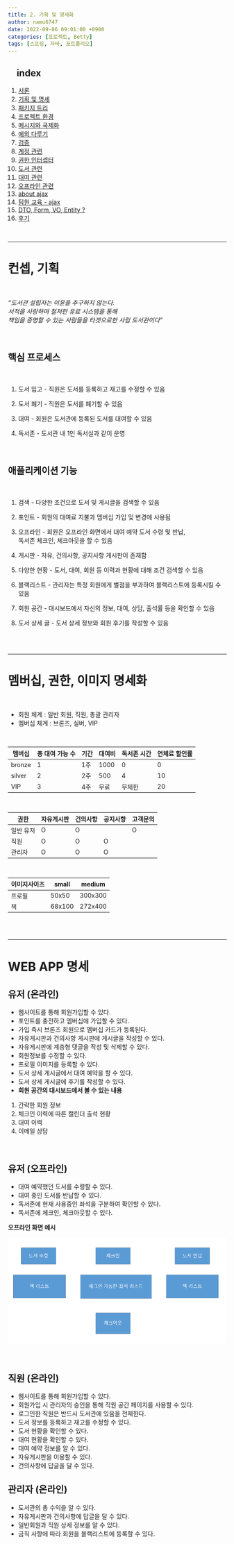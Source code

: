 ```yaml
---
title: 2. 기획 및 명세화
author: namu6747
date: 2022-09-06 09:01:00 +0900
categories: [프로젝트, Betty]
tags: [스프링, 자바, 포트폴리오]
---
```


## &nbsp;&nbsp;&nbsp; index
1. [서론](/posts/project-betty-1/)
2. [기획 및 명세](/posts/project-betty-2-concept/)
3. [패키지 트리](/posts/project-betty-3-package-tree/)
4. [프로젝트 환경](/posts/project-betty-4-config/)
5. [메시지와 국제화](/posts/project-betty-5-message/)
6. [예외 다루기](/posts/project-betty-6-exception/)
7. [검증](/posts/project-betty-7-validation/)
8. [계정 관련](/posts/project-betty-8-sign/)
9. [권한 인터셉터](/posts/project-betty-9-interceptor/)
10. [도서 관련](/posts/project-betty-10-book/)
11. [대여 관련](/posts/project-betty-11-rental/)
12. [오프라인 관련](/posts/project-betty-12-offline/)
13. [about ajax](/posts/project-betty-13-ajax/)
14. [팀원 교육 - ajax](/posts/project-betty-14-edu-ajax/)
15. [DTO, Form, VO, Entity ?](/posts/project-betty-15-object/)
16. [후기](/posts/project-betty-16-review/)

<br/>
<hr/>

# 컨셉, 기획

<br/>

*“도서관 설립자는 이윤을 추구하지 않는다.    
서적을 사랑하며 철저한 유료 시스템을 통해    
책임을 증명할 수 있는 사람들을 타겟으로한  사립 도서관이다”*


<br/>


## 핵심 프로세스

<br/>

1. 도서 입고 - 직원은 도서를 등록하고 재고를 수정할 수 있음

2. 도서 폐기 - 직원은 도서를 폐기할 수 있음
   
3. 대여 - 회원은 도서관에 등록된 도서를 대여할 수 있음

4. 독서존 - 도서관 내 1인 독서실과 같이 운영

<br/>

## 애플리케이션 기능

<br/>

1. 검색 - 다양한 조건으로 도서 및 게시글을 검색할 수 있음
   
2. 포인트 - 회원의 대여료 지불과 멤버십 가입 및 변경에 사용됨
   
4. 오프라인 - 회원은 오프라인 화면에서 대여 예약 도서 수령 및 반납,   
   독서존 체크인, 체크아웃을 할 수 있음
   
5. 게시판 - 자유, 건의사항, 공지사항 게시판이 존재함
   
6. 다양한 현황 - 도서, 대여, 회원 등 이력과 현황에 대해 조건 검색할 수 있음
   
7. 블랙리스트 - 관리자는 특정 회원에게 벌점을 부과하여 블랙리스트에 등록시킬 수 있음
   
8. 회원 공간 - 대시보드에서 자신의 정보, 대여, 상담, 출석률 등을 확인할 수 있음
    
9. 도서 상세 글 - 도서 상세 정보와 회원 후기를 작성할 수 있음


<br/>
<br/>
<hr/>

# 멤버십, 권한, 이미지 명세화


<br/>

- 회원 체계 : 일반 회원, 직원, 총괄 관리자    
- 멤버십 체계 : 브론즈, 실버, VIP
  
<br/>


| 멤버십 | 총 대여 가능 수 | 기간 | 대여비 | 독서존 시간 | 연체료 할인률 |
| --- | --- | --- | --- | --- | --- |
| bronze | 1 | 1주 | 1000 | 0 | 0 |
| silver | 2 | 2주 | 500 | 4 | 10 |
| VIP | 3 | 4주 | 무료 | 무제한 | 20 |

<br/>

| 권한 | 자유게시판 | 건의사항 | 공지사항 | 고객문의 |
| --- | --- | --- | --- | --- |
| 일반 유저 | O | O |  | O |
| 직원 | O | O | O |  |
| 관리자 | O | O | O |  |

<br/>    

| 이미지사이즈 | small | medium |
| --- | --- | --- |
| 프로필 | 50x50 | 300x300 |
| 책 | 68x100 | 272x400 |

<br/>
<br/>
<hr/>

# WEB APP 명세

## 유저 (온라인)

- 웹사이트를 통해 회원가입할 수 있다.
- 포인트를 충전하고 멤버십에 가입할 수 있다.
- 가입 즉시 브론즈 회원으로 멤버십 카드가 등록된다.
- 자유게시판과 건의사항 게시판에 게시글을 작성할 수 있다.
- 자유게시판에 계층형 댓글을 작성 및 삭제할 수 있다.
- 회원정보를 수정할 수 있다.
- 프로필 이미지를 등록할 수 있다.
- 도서 상세 게시글에서 대여 예약을 할 수 있다.
- 도서 상세 게시글에 후기를 작성할 수 있다.
- __회원 공간의 대시보드에서 볼 수 있는 내용__
1. 간략한 회원 정보
2. 체크인 이력에 따른 캘린더 출석 현황
3. 대여 이력
4. 이메일 상담


<br/>

## 유저 (오프라인)

- 대여 예약했던 도서를 수령할 수 있다.
- 대여 중인 도서를 반납할 수 있다.
- 독서존에 현재 사용중인 좌석을 구분하여 확인할 수 있다.
- 독서존에 체크인, 체크아웃할 수 있다.

**오프라인 화면 예시**

![오프라인](/assets/img/betty/overview/overview-offline.png)

<br/>


## 직원 (온라인)

- 웹사이트를 통해 회원가입할 수 있다.
- 회원가입 시 관리자의 승인을 통해 직원 공간 페이지를 사용할 수 있다.
- 로그인한 직원은 반드시 도서관에 있음을 전제한다.
- 도서 정보를 등록하고 재고를 수정할 수 있다.
- 도서 현황을 확인할 수 있다.
- 대여 현황을 확인할 수 있다.
- 대여 예약 정보를 알 수 있다.
- 자유게시판을 이용할 수 있다.
- 건의사항에 답글을 달 수 있다.

## 관리자 (온라인)

- 도서관의 총 수익을 알 수 있다.
- 자유게시판과 건의사항에 답글을 달 수 있다.
- 일반회원과 직원 상세 정보를 알 수 있다.
- 금칙 사항에 따라 회원을 블랙리스트에 등록할 수 있다.
